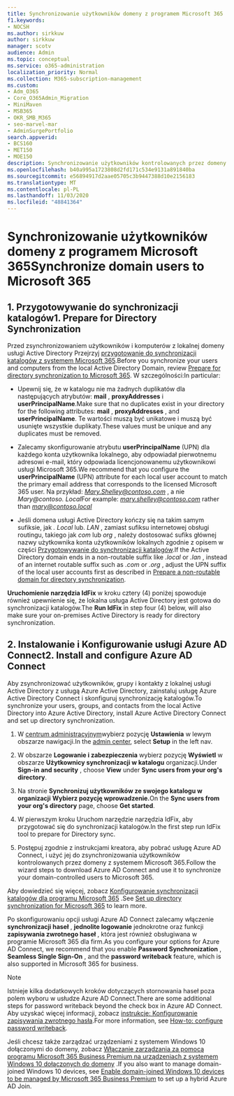 ```yaml
---
title: Synchronizowanie użytkowników domeny z programem Microsoft 365
f1.keywords:
- NOCSH
ms.author: sirkkuw
author: sirkkuw
manager: scotv
audience: Admin
ms.topic: conceptual
ms.service: o365-administration
localization_priority: Normal
ms.collection: M365-subscription-management
ms.custom:
- Adm_O365
- Core_O365Admin_Migration
- MiniMaven
- MSB365
- OKR_SMB_M365
- seo-marvel-mar
- AdminSurgePortfolio
search.appverid:
- BCS160
- MET150
- MOE150
description: Synchronizowanie użytkowników kontrolowanych przez domeny z aplikacją Microsoft 365 dla firm.
ms.openlocfilehash: b40a995a1723808d2fd171c534e9131a891840ba
ms.sourcegitcommit: e56894917d2aae05705c3b9447388d10e2156183
ms.translationtype: MT
ms.contentlocale: pl-PL
ms.lasthandoff: 11/03/2020
ms.locfileid: "48841364"
---
```

# <a name="synchronize-domain-users-to-microsoft-365"></a><span data-ttu-id="94717-103">Synchronizowanie użytkowników domeny z programem Microsoft 365</span><span class="sxs-lookup"><span data-stu-id="94717-103">Synchronize domain users to Microsoft 365</span></span>

## <a name="1-prepare-for-directory-synchronization"></a><span data-ttu-id="94717-104">1. Przygotowywanie do synchronizacji katalogów</span><span class="sxs-lookup"><span data-stu-id="94717-104">1. Prepare for Directory Synchronization</span></span> 

<span data-ttu-id="94717-105">Przed zsynchronizowaniem użytkowników i komputerów z lokalnej domeny usługi Active Directory Przejrzyj [przygotowanie do synchronizacji katalogów z systemem Microsoft 365](https://docs.microsoft.com/microsoft-365/enterprise/prepare-for-directory-synchronization).</span><span class="sxs-lookup"><span data-stu-id="94717-105">Before you synchronize your users and computers from the local Active Directory Domain, review [Prepare for directory synchronization to Microsoft 365](https://docs.microsoft.com/microsoft-365/enterprise/prepare-for-directory-synchronization).</span></span> <span data-ttu-id="94717-106">W szczególności:</span><span class="sxs-lookup"><span data-stu-id="94717-106">In particular:</span></span>

   - <span data-ttu-id="94717-107">Upewnij się, że w katalogu nie ma żadnych duplikatów dla następujących atrybutów: **mail** , **proxyAddresses** i **userPrincipalName**.</span><span class="sxs-lookup"><span data-stu-id="94717-107">Make sure that no duplicates exist in your directory for the following attributes: **mail** , **proxyAddresses** , and **userPrincipalName**.</span></span> <span data-ttu-id="94717-108">Te wartości muszą być unikatowe i muszą być usunięte wszystkie duplikaty.</span><span class="sxs-lookup"><span data-stu-id="94717-108">These values must be unique and any duplicates must be removed.</span></span>
   
   - <span data-ttu-id="94717-109">Zalecamy skonfigurowanie atrybutu **userPrincipalName** (UPN) dla każdego konta użytkownika lokalnego, aby odpowiadał pierwotnemu adresowi e-mail, który odpowiada licencjonowanemu użytkownikowi usługi Microsoft 365.</span><span class="sxs-lookup"><span data-stu-id="94717-109">We recommend that you configure the **userPrincipalName** (UPN) attribute for each local user account to match the primary email address that corresponds to the licensed Microsoft 365 user.</span></span> <span data-ttu-id="94717-110">Na przykład: *Mary.Shelley@contoso.com* , a nie *Mary@contoso. Local*</span><span class="sxs-lookup"><span data-stu-id="94717-110">For example: *mary.shelley@contoso.com* rather than *mary@contoso.local*</span></span>
   
   - <span data-ttu-id="94717-111">Jeśli domena usługi Active Directory kończy się na takim samym sufiksie, jak *. Local* lub. *LAN* , zamiast sufiksu internetowej obsługi routingu, takiego jak *com* lub *org* , należy dostosować sufiks głównej nazwy użytkownika konta użytkowników lokalnych zgodnie z opisem w części [Przygotowywanie do synchronizacji katalogów](https://docs.microsoft.com/microsoft-365/enterprise/prepare-a-non-routable-domain-for-directory-synchronization).</span><span class="sxs-lookup"><span data-stu-id="94717-111">If the Active Directory domain ends in a non-routable suffix like *.local* or *.lan* , instead of an internet routable suffix such as *.com* or *.org* , adjust the UPN suffix of the local user accounts first as described in [Prepare a non-routable domain for directory synchronization](https://docs.microsoft.com/microsoft-365/enterprise/prepare-a-non-routable-domain-for-directory-synchronization).</span></span> 

<span data-ttu-id="94717-112">**Uruchomienie narzędzia IdFix** w kroku cztery (4) poniżej spowoduje również upewnienie się, że lokalna usługa Active Directory jest gotowa do synchronizacji katalogów.</span><span class="sxs-lookup"><span data-stu-id="94717-112">The **Run IdFix** in step four (4) below, will also make sure your on-premises Active Directory is ready for directory synchronization.</span></span>

## <a name="2-install-and-configure-azure-ad-connect"></a><span data-ttu-id="94717-113">2. Instalowanie i Konfigurowanie usługi Azure AD Connect</span><span class="sxs-lookup"><span data-stu-id="94717-113">2. Install and configure Azure AD Connect</span></span>

<span data-ttu-id="94717-114">Aby zsynchronizować użytkowników, grupy i kontakty z lokalnej usługi Active Directory z usługą Azure Active Directory, zainstaluj usługę Azure Active Directory Connect i skonfiguruj synchronizację katalogów.</span><span class="sxs-lookup"><span data-stu-id="94717-114">To synchronize your users, groups, and contacts from the local Active Directory into Azure Active Directory, install Azure Active Directory Connect and set up directory synchronization.</span></span> 

 1. <span data-ttu-id="94717-115">W [centrum administracyjnym](https://go.microsoft.com/fwlink/p/?linkid=2024339)wybierz pozycję **Ustawienia** w lewym obszarze nawigacji.</span><span class="sxs-lookup"><span data-stu-id="94717-115">In the [admin center](https://go.microsoft.com/fwlink/p/?linkid=2024339), select **Setup** in the left nav.</span></span>

 2. <span data-ttu-id="94717-116">W obszarze **Logowanie i zabezpieczenia** wybierz pozycję **Wyświetl**  w obszarze **Użytkownicy synchronizacji w katalogu** organizacji.</span><span class="sxs-lookup"><span data-stu-id="94717-116">Under **Sign-in and security** , choose **View**  under **Sync users from your org's directory**.</span></span>

 3. <span data-ttu-id="94717-117">Na stronie **Synchronizuj użytkowników ze swojego katalogu w organizacji** **Wybierz pozycję wprowadzenie.**</span><span class="sxs-lookup"><span data-stu-id="94717-117">On the **Sync users from your org's directory** page, choose **Get started**.</span></span>

 4. <span data-ttu-id="94717-118">W pierwszym kroku Uruchom narzędzie narzędzia IdFix, aby przygotować się do synchronizacji katalogów.</span><span class="sxs-lookup"><span data-stu-id="94717-118">In the first step  run IdFix tool to prepare for Directory sync.</span></span>

 5. <span data-ttu-id="94717-119">Postępuj zgodnie z instrukcjami kreatora, aby pobrać usługę Azure AD Connect, i użyć jej do zsynchronizowania użytkowników kontrolowanych przez domeny z systemem Microsoft 365.</span><span class="sxs-lookup"><span data-stu-id="94717-119">Follow the wizard steps to download Azure AD Connect and use it to synchronize your domain-controlled users to Microsoft 365.</span></span>


<span data-ttu-id="94717-120">Aby dowiedzieć się więcej, zobacz [Konfigurowanie synchronizacji katalogów dla programu Microsoft 365](https://docs.microsoft.com/microsoft-365/enterprise/set-up-directory-synchronization) .</span><span class="sxs-lookup"><span data-stu-id="94717-120">See [Set up directory synchronization for Microsoft 365](https://docs.microsoft.com/microsoft-365/enterprise/set-up-directory-synchronization) to learn more.</span></span>

<span data-ttu-id="94717-121">Po skonfigurowaniu opcji usługi Azure AD Connect zalecamy włączenie **synchronizacji haseł** , **jednolite logowanie** jednokrotne oraz funkcji **zapisywania zwrotnego haseł** , która jest również obsługiwana w programie Microsoft 365 dla firm.</span><span class="sxs-lookup"><span data-stu-id="94717-121">As you configure your options for Azure AD Connect, we recommend that you enable **Password Synchronization** , **Seamless Single Sign-On** , and the **password writeback** feature, which is also supported in Microsoft 365 for business.</span></span>

> [!NOTE]
> <span data-ttu-id="94717-122">Istnieje kilka dodatkowych kroków dotyczących stornowania haseł poza polem wyboru w usłudze Azure AD Connect.</span><span class="sxs-lookup"><span data-stu-id="94717-122">There are some additional steps for password writeback beyond the check box in Azure AD Connect.</span></span> <span data-ttu-id="94717-123">Aby uzyskać więcej informacji, zobacz [instrukcje: Konfigurowanie zapisywania zwrotnego hasła](https://docs.microsoft.com/azure/active-directory/authentication/howto-sspr-writeback).</span><span class="sxs-lookup"><span data-stu-id="94717-123">For more information, see [How-to: configure password writeback](https://docs.microsoft.com/azure/active-directory/authentication/howto-sspr-writeback).</span></span> 

<span data-ttu-id="94717-124">Jeśli chcesz także zarządzać urządzeniami z systemem Windows 10 dołączonymi do domeny, zobacz [Włączanie zarządzania za pomocą programu Microsoft 365 Business Premium na urządzeniach z systemem Windows 10 dołączonych do domeny](manage-windows-devices.md) .</span><span class="sxs-lookup"><span data-stu-id="94717-124">If you also want to manage domain-joined Windows 10 devices, see [Enable domain-joined Windows 10 devices to be managed by Microsoft 365 Business Premium](manage-windows-devices.md) to set up a hybrid Azure AD Join.</span></span> 